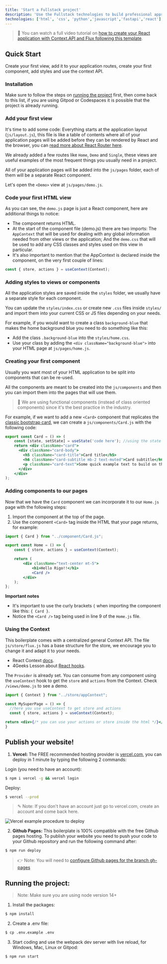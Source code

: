 ```yaml
---
title: 'Start a Fullstack project'
description: 'Use the Fullstack technologies to build professional apps using React.js and FastAPI'
technologies: ['html', 'css', 'python','javascript','fastapi','react']
---
```


> 🎥 You can watch a full video tutorial on [how to create your React application with Context.API and Flux following this template](https://www.loom.com/share/f37c6838b3f1496c95111e515e83dd9b).

## Quick Start

Create your first view, add it to your application routes, create your first component, add styles and use the context API.

### Installation 

Make sure to follow the steps on [running the project](https://github.com/4GeeksAcademy/react-hello-webapp/blob/master/README.md) first, then come back to this list, if you are using Gitpod or Codespaces it is possible that the project is already running.

### Add your first view

It's time to add some code: Everything starts at the application layout (`js/layout.js`), this file is like a table of contents where all of your application pages will be added before they can be rendered by React and the browser, you can [read more about React Router here](https://4geeks.com/lesson/routing-our-views-with-react-router).

We already added a few routes like `Home`, `Demo` and `Single`, these views are useful examples of the most frequent things you usually need in a project.

All of your application pages will be added into the `js/pages` folder, each of them will be a separate React component.

Let's open the `<Demo>` view at `js/pages/demo.js`.

### Code your first HTML view

As you can see, the `demo.js` page is just a React component, here are additional things to notice:

- The component returns HTML.
- At the start of the component file (demo.js) there are two imports: The `AppContext` that will be used for dealing with any global information needed from other views or the application; And the `demo.css` that will be used to add any CSS classes and styles used on this view in particular.
- It's also important to mention that the AppContext is declared inside the component, on the very first couple of lines:

```js
const { store, actions } = useContext(Context);
```

### Adding styles to views or components

All the application styles are saved inside the `styles` folder, we usually have a separate style for each component.

You can update the `styles/index.css` or create new `.css` files inside `styles/` and import them into your current CSS or JS files depending on your needs.

For example, if you would want to create a class `background-blue` that makes the home background blue you need to do something like this:

- Add the class `.background-blue` into the `styles/home.css`.
- Use your class by adding the `<div className="background-blue">` into your HTML page at `js/pages/home.js`.

### Creating your first component

Usually you want most of your HTML application to be split into components that can be re-used.
	
All the components are meant to be created into the `js/components` and then you can import them into the pages that will use them.

> 📝 We are using functional components (instead of class oriented components) since it's the best practice in the industry.
	
For example, if we want to add a new `<Card>` component that replicates the [classic bootstrap card](https://getbootstrap.com/docs/5.0/components/card/), we can create a `js/components/Card.js` with the following code:

```jsx
export const Card = () => (
	const [state, setState] = useState('code here'); //using the state (if needed)
	return <div className="card">
	  <div className="card-body">
	    <h5 className="card-title">Card title</h5>
	    <h6 className="card-subtitle mb-2 text-muted">Card subtitle</h6>
	    <p className="card-text">Some quick example text to build on the card title and make up the bulk of the cards content.</p>
	  </div>
	</div>
);
```

### Adding components to our pages

Now that we have the `Card` component we can incorporate it to our `Home.js` page with the following steps:

1. Import the component at the top of the page.
2. Use the component `<Card>` tag inside the HTML that your page returns, for example:

```jsx
import { Card } from "../component/Card.js";

export const Home = () => {
	const { store, actions } = useContext(Context);

	return (
		<div className="text-center mt-5">
			<h1>Hello Rigo!!</h1>
			<Card />
		</div>
	);
};
```

**Important notes**

- It's important to use the curly brackets `{` when importing the component like this: `{ Card }`.
- Notice the `<Card />` tag being used in line 9 of the `Home.js` file.

### Using the Context

This boilerplate comes with a centralized general Context API. The file `js/store/flux.js` has a base structure for the store, we encourage you to change it and adapt it to your needs.

- React Context [docs](https://react.dev/reference/react/useContext).
- 4Geeks Lesson about [React hooks](https://content.breatheco.de/lesson/react-hooks-explained).

The `Provider` is already set. You can consume from any component using the `useContext` hook to get the `store` and `actions` from the Context. Check `/views/demo.js` to see a demo.

```jsx
import { Context } from "../store/appContext";

const MySuperPage = () => {
  //here you use useContext to get store and actions
  const { store, actions } = useContext(Context);

return <div>{/* you can use your actions or store inside the html */}</div>
}
```

## Publish your website!

1. **Vercel:** The FREE recommended hosting provider is [vercel.com](https://vercel.com/), you can deploy in 1 minute by typing the following 2 commands:

Login (you need to have an account):
```bash
$ npm i vercel -g && vercel login
```
Deploy:
```bash
$ vercel --prod
```
> ✎ Note: If you don't have an account just go to vercel.com, create an account and come back here.

![Vercel example procedure to deploy](https://github.com/4GeeksAcademy/react-hello-webapp/blob/4b530ba091a981d3916cc6e960e370decaf2e234/docs/deploy.png?raw=true)

2. **Github Pages:** This boilerplate is 100% compatible with the free Github pages hosting.
To publish your website you need to push your code to your Github repository and run the following command after:
```bash
$ npm run deploy
```
> 👉 Note: You will need to [configure Github pages for the branch gh-pages](https://help.github.com/articles/configuring-a-publishing-source-for-github-pages/#enabling-github-pages-to-publish-your-site-from-master-or-gh-pages)

## Running the project:

> Note: Make sure you are using node version 14+

1. Install the packages:
```bash
$ npm install
```
2. Create a .env file:
```bash
$ cp .env.example .env
```
3. Start coding and use the webpack dev server with live reload, for Windows, Mac, Linux or Gitpod:

```bash
$ npm run start
```
